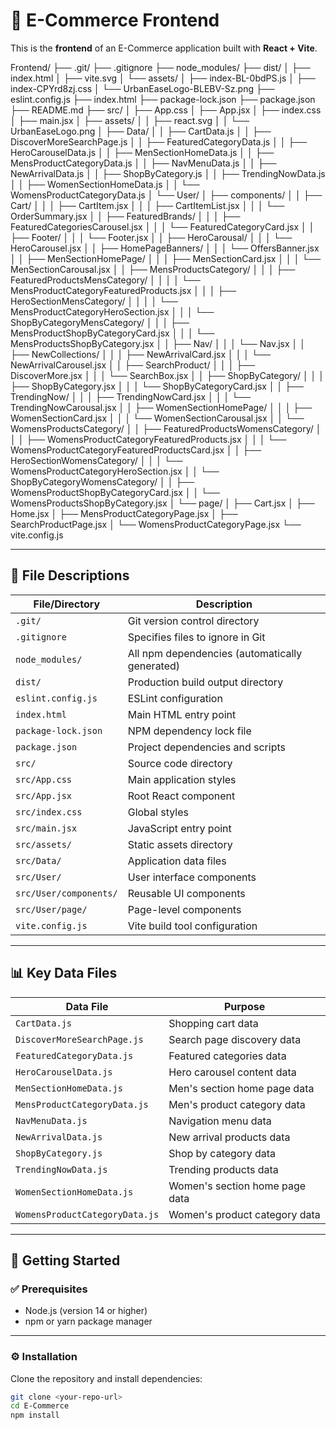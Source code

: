 # 🛒 E-Commerce Frontend

This is the **frontend** of an E-Commerce application built with **React + Vite**.

Frontend/
├── .git/
├── .gitignore
├── node_modules/
├── dist/
│   ├── index.html
│   ├── vite.svg
│   └── assets/
│       ├── index-BL-0bdPS.js
│       ├── index-CPYrd8zj.css
│       └── UrbanEaseLogo-BLEBV-Sz.png
├── eslint.config.js
├── index.html
├── package-lock.json
├── package.json
├── README.md
├── src/
│   ├── App.css
│   ├── App.jsx
│   ├── index.css
│   ├── main.jsx
│   ├── assets/
│   │   ├── react.svg
│   │   └── UrbanEaseLogo.png
│   ├── Data/
│   │   ├── CartData.js
│   │   ├── DiscoverMoreSearchPage.js
│   │   ├── FeaturedCategoryData.js
│   │   ├── HeroCarouselData.js
│   │   ├── MenSectionHomeData.js
│   │   ├── MensProductCategoryData.js
│   │   ├── NavMenuData.js
│   │   ├── NewArrivalData.js
│   │   ├── ShopByCategory.js
│   │   ├── TrendingNowData.js
│   │   ├── WomenSectionHomeData.js
│   │   └── WomensProductCategoryData.js
│   └── User/
│       ├── components/
│       │   ├── Cart/
│       │   │   ├── CartItem.jsx
│       │   │   ├── CartItemList.jsx
│       │   │   └── OrderSummary.jsx
│       │   ├── FeaturedBrands/
│       │   │   ├── FeaturedCategoriesCarousel.jsx
│       │   │   └── FeaturedCategoryCard.jsx
│       │   ├── Footer/
│       │   │   └── Footer.jsx
│       │   ├── HeroCarousal/
│       │   │   └── HeroCarousel.jsx
│       │   ├── HomePageBanners/
│       │   │   └── OffersBanner.jsx
│       │   ├── MenSectionHomePage/
│       │   │   ├── MenSectionCard.jsx
│       │   │   └── MenSectionCarousal.jsx
│       │   ├── MensProductsCategory/
│       │   │   ├── FeaturedProductsMensCategory/
│       │   │   │   └── MensProductCategoryFeaturedProducts.jsx
│       │   │   ├── HeroSectionMensCategory/
│       │   │   │   └── MensProductCategoryHeroSection.jsx
│       │   │   └── ShopByCategoryMensCategory/
│       │   │       ├── MensProductShopByCategoryCard.jsx
│       │   │       └── MensProductsShopByCategory.jsx
│       │   ├── Nav/
│       │   │   └── Nav.jsx
│       │   ├── NewCollections/
│       │   │   ├── NewArrivalCard.jsx
│       │   │   └── NewArrivalCarousel.jsx
│       │   ├── SearchProduct/
│       │   │   ├── DiscoverMore.jsx
│       │   │   └── SearchBox.jsx
│       │   ├── ShopByCategory/
│       │   │   ├── ShopByCategory.jsx
│       │   │   └── ShopByCategoryCard.jsx
│       │   ├── TrendingNow/
│       │   │   ├── TrendingNowCard.jsx
│       │   │   └── TrendingNowCarousal.jsx
│       │   ├── WomenSectionHomePage/
│       │   │   ├── WomenSectionCard.jsx
│       │   │   └── WomenSectionCarousal.jsx
│       │   └── WomensProductsCategory/
│       │       ├── FeaturedProductsWomensCategory/
│       │       │   ├── WomensProductCategoryFeaturedProducts.jsx
│       │       │   └── WomensProductCategoryFeaturedProductsCard.jsx
│       │       ├── HeroSectionWomensCategory/
│       │       │   └── WomensProductCategoryHeroSection.jsx
│       │       └── ShopByCategoryWomensCategory/
│       │           ├── WomensProductShopByCategoryCard.jsx
│       │           └── WomensProductsShopByCategory.jsx
│       └── page/
│           ├── Cart.jsx
│           ├── Home.jsx
│           ├── MensProductCategoryPage.jsx
│           ├── SearchProductPage.jsx
│           └── WomensProductCategoryPage.jsx
└── vite.config.js

---

## 📂 File Descriptions

| File/Directory        | Description |
|------------------------|-------------|
| `.git/`               | Git version control directory |
| `.gitignore`          | Specifies files to ignore in Git |
| `node_modules/`       | All npm dependencies (automatically generated) |
| `dist/`               | Production build output directory |
| `eslint.config.js`    | ESLint configuration |
| `index.html`          | Main HTML entry point |
| `package-lock.json`   | NPM dependency lock file |
| `package.json`        | Project dependencies and scripts |
| `src/`                | Source code directory |
| `src/App.css`         | Main application styles |
| `src/App.jsx`         | Root React component |
| `src/index.css`       | Global styles |
| `src/main.jsx`        | JavaScript entry point |
| `src/assets/`         | Static assets directory |
| `src/Data/`           | Application data files |
| `src/User/`           | User interface components |
| `src/User/components/`| Reusable UI components |
| `src/User/page/`      | Page-level components |
| `vite.config.js`      | Vite build tool configuration |

---

## 📊 Key Data Files

| Data File                   | Purpose |
|------------------------------|---------|
| `CartData.js`               | Shopping cart data |
| `DiscoverMoreSearchPage.js` | Search page discovery data |
| `FeaturedCategoryData.js`   | Featured categories data |
| `HeroCarouselData.js`       | Hero carousel content data |
| `MenSectionHomeData.js`     | Men's section home page data |
| `MensProductCategoryData.js`| Men's product category data |
| `NavMenuData.js`            | Navigation menu data |
| `NewArrivalData.js`         | New arrival products data |
| `ShopByCategory.js`         | Shop by category data |
| `TrendingNowData.js`        | Trending products data |
| `WomenSectionHomeData.js`   | Women's section home page data |
| `WomensProductCategoryData.js` | Women's product category data |

---

## 🚀 Getting Started

### ✅ Prerequisites
- Node.js (version 14 or higher)  
- npm or yarn package manager  

---

### ⚙️ Installation
Clone the repository and install dependencies:

```bash
git clone <your-repo-url>
cd E-Commerce
npm install
